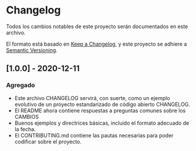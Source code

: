 # Changelog

Todos los cambios notables de este proyecto serán documentados en este archivo.

El formato está basado en [Keep a Changelog](https://keepachangelog.com/en/1.0.0/),
y este proyecto se adhiere a [Semantic Versioning](https://semver.org/spec/v2.0.0.html).


## [1.0.0] - 2020-12-11

### Agregado

- Este archivo CHANGELOG servirá, con suerte, como un ejemplo evolutivo de un
  proyecto estandarizado de código abierto CHANGELOG.
- El README ahora contiene respuestas a preguntas comunes sobre los CAMBIOS
- Buenos ejemplos y directrices básicas, incluido el formato adecuado de la fecha.
- El CONTRIBUTING.md contiene las pautas necesarias para poder codificar sobre el proyecto.